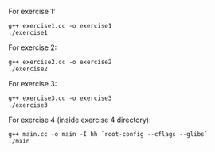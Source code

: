 For exercise 1:
```
g++ exercise1.cc -o exercise1 
./exercise1
```

For exercise 2:
```
g++ exercise2.cc -o exercise2
./exercise2
```

For exercise 3:
```
g++ exercise3.cc -o exercise3
./exercise3
```

For exercise 4 (inside exercise 4 directory):
```
g++ main.cc -o main -I hh `root-config --cflags --glibs`
./main
```